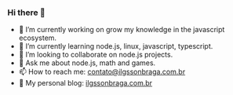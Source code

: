 ### Hi there 👋


- 🔭 I’m currently working on grow my knowledge in the javascript ecosystem.
- 🌱 I’m currently learning node.js, linux, javascript, typescript.
- 👯 I’m looking to collaborate on node.js projects.
- 💬 Ask me about node.js, math and games.
- 📫 How to reach me: contato@ilgssonbraga.com.br
- :book: My personal blog: [ilgssonbraga.com.br](http://ilgssonbraga.com.br)
